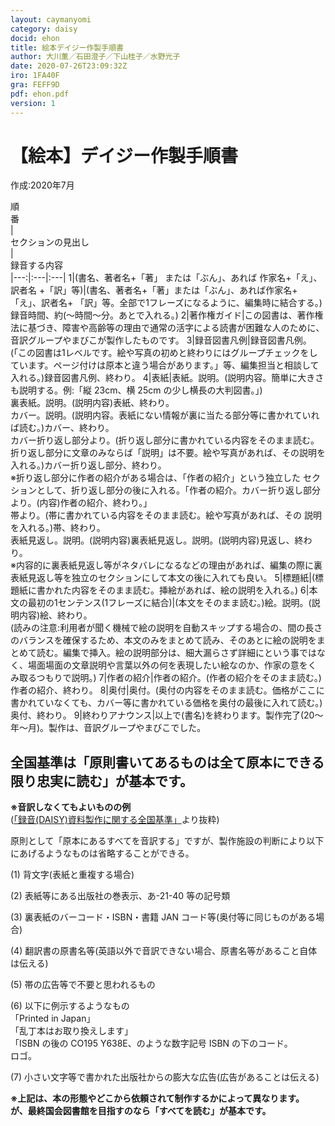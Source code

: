 ```yaml
---
layout: caymanyomi
category: daisy
docid: ehon
title: 絵本デイジー作製手順書
author: 大川薫／石田澄子／下山桂子／水野光子
date: 2020-07-26T23:09:32Z
iro: 1FA40F
gra: FEFF9D
pdf: ehon.pdf
version: 1
---
```


# 【絵本】デイジー作製手順書

<span style="text-align:right;" markdown="1">作成:2020年7月</span>

<div style="width:5%">順番</div>|<div style="width:30%">セクションの見出し</div>|<div style="width:65%">録音する内容</div>
|---:|:---|:---|1|(書名、著者名+「著」 または「ぶん」、あれば 作家名+「え」、訳者名 +「訳」等)|(書名、著者名+「著」または「ぶん」、あれば作家名+「え」、訳者名+ 「訳」等。全部で1フレーズになるように、編集時に結合する。) 録音時間、約(〜時間〜分。あとで入れる。)2|著作権ガイド|この図書は、著作権法に基づき、障害や高齢等の理由で通常の活字による読書が困難な人のために、音訳グループやまびこが製作したものです。3|録音図書凡例|録音図書凡例。(「この図書は1レベルです。絵や写真の初めと終わりにはグループチェックをしています。ページ付けは原本と違う場合があります。」等、編集担当と相談して入れる。)<span style="text-align:right;" markdown="1">録音図書凡例、終わり。</span>4|表紙|表紙。説明。(説明内容。簡単に大きさも説明する。例:「縦 23cm、横 25cm の少し横長の大判図書。」)<br />裏表紙。説明。(説明内容)<span style="text-align:right;" markdown="1">表紙、終わり。</span><br />カバー。説明。(説明内容。表紙にない情報が裏に当たる部分等に書かれていれば読む。)<span style="text-align:right;" markdown="1">カバー、終わり。</span><br />カバー折り返し部分より。(折り返し部分に書かれている内容をそのまま読む。折り返し部分に文章のみならば「説明」は不要。絵や写真があれば、その説明を入れる。)<span style="text-align:right;" markdown="1">カバー折り返し部分、終わり。</span><br />※折り返し部分に作者の紹介がある場合は、「作者の紹介」という独立した セクションとして、折り返し部分の後に入れる。「作者の紹介。カバー折り返し部分より。(内容)作者の紹介、終わり。」<br />帯より。(帯に書かれている内容をそのまま読む。絵や写真があれば、その 説明を入れる。)<span style="text-align:right;" markdown="1">帯、終わり。</span><br />表紙見返し。説明。(説明内容)裏表紙見返し。説明。(説明内容)<span style="text-align:right;" markdown="1">見返し、終わり。</span><br />※内容的に裏表紙見返し等がネタバレになるなどの理由があれば、編集の際に裏表紙見返し等を独立のセクションにして本文の後に入れても良い。5|標題紙|(標題紙に書かれた内容をそのまま読む。挿絵があれば、絵の説明を入れる。)6|本文の最初の1センテンス(1フレーズに結合)|(本文をそのまま読む。)絵。説明。(説明内容)<span style="text-align:right;" markdown="1">絵、終わり。</span><br />(読みの注意:利用者が聞く機械で絵の説明を自動スキップする場合の、間の長さのバランスを確保するため、本文のみをまとめて読み、そのあとに絵の説明をまとめて読む。編集で挿入。絵の説明部分は、細大漏らさず詳細にという事ではなく、場面場面の文章説明や言葉以外の何を表現したい絵なのか、作家の意をくみ取るつもりで説明。)7|作者の紹介|作者の紹介。(作者の紹介をそのまま読む。)<span style="text-align:right;" markdown="1">作者の紹介、終わり。</span>8|奥付|奥付。(奥付の内容をそのまま読む。価格がここに書かれていなくても、カバー等に書かれている価格を奥付の最後に入れて読む。)<span style="text-align:right;" markdown="1">奥付、終わり。</span>9|終わりアナウンス|以上で(書名)を終わります。製作完了(20〜年〜月)。製作は、音訳グループやまびこでした。


## 全国基準は「原則書いてあるものは全て原本にできる限り忠実に読む」が基本です。

__※音訳しなくてもよいものの例__  
([「録音(DAISY)資料製作に関する全国基準」](https://www.jla.or.jp/portals/0/html/lsh/zenkokukijyun.html)より抜粋)

原則として「原本にあるすべてを音訳する」ですが、製作施設の判断により以下にあげるようなものは省略することができる。

(1) 背文字(表紙と重複する場合)

(2) 表紙等にある出版社の巻表示、あ-21-40 等の記号類

(3) 裏表紙のバーコード・ISBN・書籍 JAN コード等(奥付等に同じものがある場合)

(4) 翻訳書の原書名等(英語以外で音訳できない場合、原書名等があること自体は伝える)

(5) 帯の広告等で不要と思われるもの

(6) 以下に例示するようなもの  
「Printed in Japan」  
「乱丁本はお取り換えします」  
「ISBN の後の CO195 Y638E、のような数字記号 ISBN の下のコード。  
ロゴ。

(7) 小さい文字等で書かれた出版社からの膨大な広告(広告があることは伝える)

__※上記は、本の形態やどこから依頼されて制作するかによって異なります。  
が、最終国会図書館を目指すのなら「すべてを読む」が基本です。__


